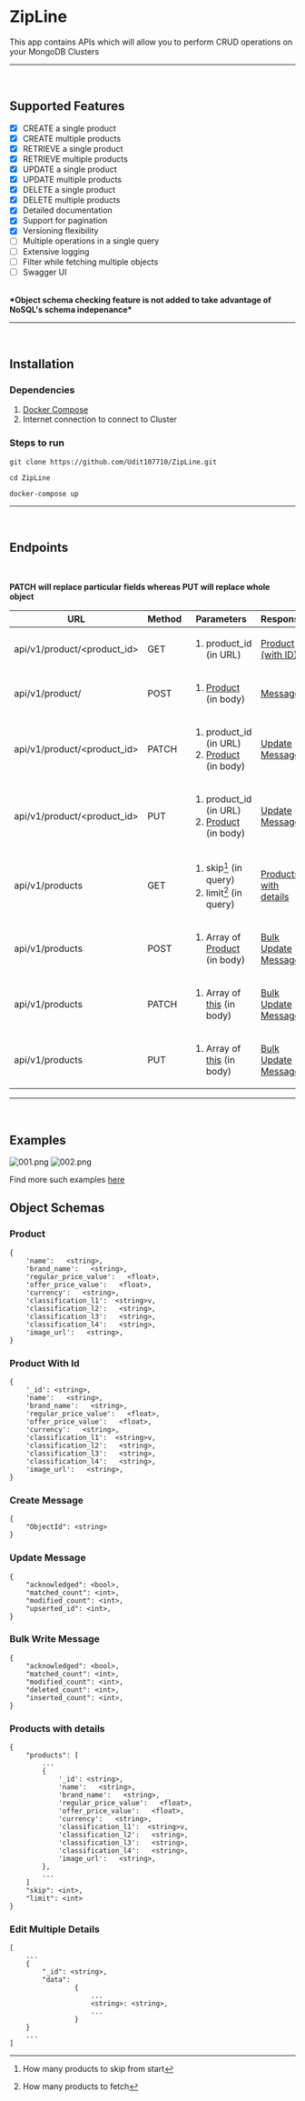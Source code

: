# ZipLine
This app contains APIs which will allow you to perform CRUD operations on your MongoDB Clusters
<hr>
<br>

## Supported Features
- [x] CREATE a single product
- [x] CREATE multiple products
- [x] RETRIEVE a single product
- [x] RETRIEVE multiple products
- [x] UPDATE a single product
- [x] UPDATE multiple products
- [x] DELETE a single product
- [x] DELETE multiple products
- [x] Detailed documentation
- [x] Support for pagination
- [x] Versioning flexibility
- [ ] Multiple operations in a single query
- [ ] Extensive logging
- [ ] Filter while fetching multiple objects
- [ ] Swagger UI
<br>
<b>*Object schema checking feature is not added to take advantage of NoSQL's schema indepenance*</b>
<hr>
<br>

## Installation
### Dependencies
1. [Docker Compose](https://docs.docker.com/compose/)
2. Internet connection to connect to Cluster

### Steps to run
```
git clone https://github.com/Udit107710/ZipLine.git
```
```
cd ZipLine
```
```
docker-compose up
```
<hr>
<br>

## Endpoints
<br>

**PATCH will replace particular fields whereas PUT will replace whole object**

|URL|Method|Parameters|Response|
|---|---|---|---|
|api/v1/product/<product_id>| GET |<ol><li> product_id (in URL)</li></ol>| [Product (with ID)](#product-with-id)|
|api/v1/product/ | POST |<ol><li> [Product](#product) (in body)</li></ol>| [Message](#create-message)|
|api/v1/product/<product_id>| PATCH |<ol><li> product_id (in URL)</li><li>[Product](#product) (in body)</li></ol>| [Update Message](#update-message)|
|api/v1/product/<product_id>| PUT |<ol><li> product_id (in URL)</li><li>[Product](#product) (in body)</li></ol>| [Update Message](#update-message)|
|api/v1/products | GET |<ol><li> skip[^1] (in query)</li><li> limit[^2] (in query)</li></ol>| [Products with details](##product-with-details)|
|api/v1/products | POST |<ol><li> Array of [Product](#product) (in body)</li></ol>| [Bulk Update Message](#bulk-write-message)|
|api/v1/products | PATCH |<ol><li> Array of [this](#edit-multiple-details) (in body)</li></ol>| [Bulk Update Message](#bulk-write-message)|
|api/v1/products | PUT |<ol><li> Array of [this](#edit-multiple-details) (in body)</li></ol>| [Bulk Update Message](#bulk-write-message)|

[^1]: How many products to skip from start

[^2]: How many products to fetch
<hr>
<br>

## Examples
![001.png](zipline/images/001.png)
![002.png](zipline/images/002.png)

Find more such examples [here](https://www.getpostman.com/collections/801dba9637c62c737893)

## Object Schemas

### Product
```
{
    'name':   <string>,
    'brand_name':   <string>,
    'regular_price_value':   <float>,
    'offer_price_value':   <float>,
    'currency':   <string>,
    'classification_l1':  <string>v,
    'classification_l2':   <string>,
    'classification_l3':   <string>,
    'classification_l4':   <string>,
    'image_url':   <string>,
}
```

### Product With Id
```
{
    '_id': <string>,
    'name':   <string>,
    'brand_name':   <string>,
    'regular_price_value':   <float>,
    'offer_price_value':   <float>,
    'currency':   <string>,
    'classification_l1':  <string>v,
    'classification_l2':   <string>,
    'classification_l3':   <string>,
    'classification_l4':   <string>,
    'image_url':   <string>,
}
```

### Create Message
```
{
    "ObjectId": <string>
}
```

### Update Message
```
{
    "acknowledged": <bool>,
    "matched_count": <int>,
    "modified_count": <int>,
    "upserted_id": <int>,
}
```

### Bulk Write Message
```
{
    "acknowledged": <bool>,
    "matched_count": <int>,
    "modified_count": <int>,
    "deleted_count": <int>,
    "inserted_count": <int>,
}
```

### Products with details
```
{
    "products": [
        ...
        {
            '_id': <string>,
            'name':   <string>,
            'brand_name':   <string>,
            'regular_price_value':   <float>,
            'offer_price_value':   <float>,
            'currency':   <string>,
            'classification_l1':  <string>v,
            'classification_l2':   <string>,
            'classification_l3':   <string>,
            'classification_l4':   <string>,
            'image_url':   <string>,
        },
        ...
    ]
    "skip": <int>,
    "limit": <int>
}
```

### Edit Multiple Details
```
[
    ...
    {
		"_id": <string>,
		"data":
				{
                    ...
					<string>: <string>,
                    ...
				}
	}
    ...
]
```